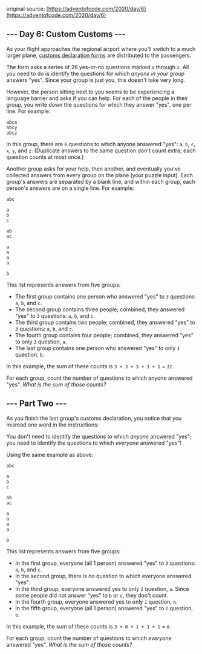 original source: [https://adventofcode.com/2020/day/6](https://adventofcode.com/2020/day/6)
## --- Day 6: Custom Customs ---
As your flight approaches the regional airport where you'll switch to a much larger plane, [customs declaration forms](https://en.wikipedia.org/wiki/Customs_declaration) are distributed to the passengers.

The form asks a series of 26 yes-or-no questions marked `a` through `z`. All you need to do is identify the questions for which *anyone in your group* answers "yes". Since your group is just you, this doesn't take very long.

However, the person sitting next to you seems to be experiencing a language barrier and asks if you can help. For each of the people in their group, you write down the questions for which they answer "yes", one per line.  For example:

```
abcx
abcy
abcz
```

In this group, there are *`6`* questions to which anyone answered "yes": `a`, `b`, `c`, `x`, `y`, and `z`. (Duplicate answers to the same question don't count extra; each question counts at most once.)

Another group asks for your help, then another, and eventually you've collected answers from every group on the plane (your puzzle input). Each group's answers are separated by a blank line, and within each group, each person's answers are on a single line. For example:

```
abc

a
b
c

ab
ac

a
a
a
a

b
```

This list represents answers from five groups:


 - The first group contains one person who answered "yes" to *`3`* questions: `a`, `b`, and `c`.
 - The second group contains three people; combined, they answered "yes" to *`3`* questions: `a`, `b`, and `c`.
 - The third group contains two people; combined, they answered "yes" to *`3`* questions: `a`, `b`, and `c`.
 - The fourth group contains four people; combined, they answered "yes" to only *`1`* question, `a`.
 - The last group contains one person who answered "yes" to only *`1`* question, `b`.

In this example, the sum of these counts is `3 + 3 + 3 + 1 + 1` = *`11`*.

For each group, count the number of questions to which anyone answered "yes". *What is the sum of those counts?*


## --- Part Two ---
As you finish the last group's customs declaration, you notice that you misread one word in the instructions:

You don't need to identify the questions to which *anyone* answered "yes"; you need to identify the questions to which *everyone* answered "yes"!

Using the same  example as above:

```
abc

a
b
c

ab
ac

a
a
a
a

b
```

This list represents answers from five groups:


 - In the first group, everyone (all 1 person) answered "yes" to *`3`* questions: `a`, `b`, and `c`.
 - In the second group, there is *no* question to which everyone answered "yes".
 - In the third group, everyone answered yes to only *`1`* question, `a`. Since some people did not answer "yes" to `b` or `c`, they don't count.
 - In the fourth group, everyone answered yes to only *`1`* question, `a`.
 - In the fifth group, everyone (all 1 person) answered "yes" to *`1`* question, `b`.

In this example, the sum of these counts is `3 + 0 + 1 + 1 + 1` = *`6`*.

For each group, count the number of questions to which *everyone* answered "yes". *What is the sum of those counts?*


